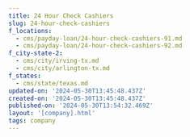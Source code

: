 ```yaml
---
title: 24 Hour Check Cashiers
slug: 24-hour-check-cashiers
f_locations:
  - cms/payday-loan/24-hour-check-cashiers-91.md
  - cms/payday-loan/24-hour-check-cashiers-92.md
f_city-state-2:
  - cms/city/irving-tx.md
  - cms/city/arlington-tx.md
f_states:
  - cms/state/texas.md
updated-on: '2024-05-30T13:45:48.437Z'
created-on: '2024-05-30T13:45:48.437Z'
published-on: '2024-05-30T13:54:32.469Z'
layout: '[company].html'
tags: company
---
```



